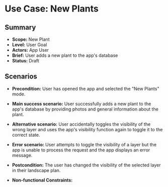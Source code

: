 # Use Case: New Plants

## Summary

- **Scope:** New Plant
- **Level:** User Goal
- **Actors:** App User
- **Brief:** User adds a new plant to the app's database
- **Status:** Draft

## Scenarios

- **Precondition:**
  User has opened the app and selected the "New Plants" mode.

- **Main success scenario:**
  User successfully adds a new plant to the app's database by providing photos and general information about the plant.

- **Alternative scenario:**
  User accidentally toggles the visibility of the wrong layer and uses the app's visibility function again to toggle it to the correct state.

- **Error scenario:**
  User attempts to toggle the visibility of a layer but the app is unable to process the request and the app displays an error message.

- **Postcondition:**
  The user has changed the visibility of the selected layer in their landscape plan.

- **Non-functional Constraints:**
